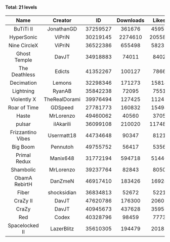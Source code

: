 #### Total: 21 levels

| Name | Creator | ID | Downloads | Likes |
|:---:|:---:|:---:|:---:|:---:|
| BuTiTi II | JonathanGD | 37259527 | 361676 | 45951
| HyperSonic | ViPriN | 30219145 | 2274610 | 205584
| Nine CircleX | ViPriN | 36522386 | 655498 | 58232
| Ghost Temple | DavJT | 34918883 | 74011 | 8402
| The Deathless | Edicts | 41352267 | 100127 | 7866
| Decimation | Lemons | 32298346 | 171273 | 15814
| Lightning | RyanAB | 35842238 | 72095 | 7551
| Violently X | TheRealDorami | 39976494 | 127425 | 11245
| Roar of Time | GDSpeed | 27781773 | 160832 | 15494
| Haste | MrLorenzo | 49460062 | 40560 | 3705
| pulsar | iIAkariIi | 36099108 | 210020 | 117484
| Frizzantino Vibes | Usermatt18 | 44734648 | 90347 | 8121
| Big Boom | Pennutoh | 49755752 | 56417 | 5356
| Primal Redux | Manix648 | 31772194 | 594718 | 51446
| Shambolic | MrLorenzo | 39237764 | 82843 | 8050
| ObamA RebirtH | DanZmeN | 46917410 | 183426 | 16924
| Fiber | shocksidian | 36834813 | 52672 | 5221
| CraZy II | DavJT | 47620786 | 176300 | 20601
| CraZy | DavJT | 40945673 | 437628 | 35953
| Red | Codex | 40328796 | 98459 | 7773
| Spacelocked II | LazerBlitz | 35610305 | 194479 | 20185
